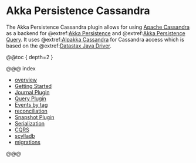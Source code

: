 # Akka Persistence Cassandra

The Akka Persistence Cassandra plugin allows for using [Apache Cassandra](https://cassandra.apache.org) as a backend for @extref:[Akka Persistence](akka:persistence.html) and @extref:[Akka Persistence Query](akka:persistence-query.html). It uses @extref:[Alpakka Cassandra](alpakka:cassandra.html) for Cassandra access which is based on the @extref:[Datastax Java Driver](java-driver:).

@@toc { depth=2 }

@@@ index

* [overview](overview.md)
* [Getting Started](getting-started.md)
* [Journal Plugin](journal.md)
* [Query Plugin](read-journal.md)
* [Events by tag](events-by-tag.md)
* [reconciliation](reconciliation.md)
* [Snapshot Plugin](snapshots.md)
* [Serialization](serialization.md)
* [CQRS](cqrs.md)
* [scylladb](scylladb.md)
* [migrations](migrations.md)

@@@

